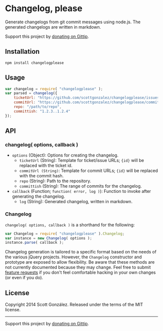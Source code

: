 # Changelog, please

Generate changelogs from git commit messages using node.js. The generated changelogs are written in markdown.

Support this project by [donating on Gittip](https://www.gittip.com/scottgonzalez/).

## Installation

```
npm install changelogplease
```

## Usage

```javascript
var changelog = require( "changelogplease" );
var parsed = changelog({
	ticketUrl: "https://github.com/scottgonzalez/changelogplease/issues/{id}",
	commitUrl: "https://github.com/scottgonzalez/changelogplease/commit/{id}",
	repo: "/path/to/repo",
	committish: "1.2.3..1.2.4"
});
```

## API

### changelog( options, callback )

* `options` (Object): Options for creating the changelog.
  * `ticketUrl` (String): Template for ticket/issue URLs; `{id}` will be replaced with the ticket id.
  * `commitUrl (String)`: Template for commit URLs; `{id}` will be replaced with the commit hash.
  * `repo` (String): Path to the repository.
  * `committish` (String): The range of commits for the changelog.
* `callback` (Function; `function( error, log )`): Function to invoke after generating the changelog.
  * `log` (String): Generated changelog, written in markdown.

### Changelog

`changelog( options, callback )` is a shorthand for the following:

```js
var Changelog = require( "changelogplease" ).Changelog;
var instance = new Changelog( options );
instance.parse( callback );
```

Changelog generation is tailored to a specific format based on the needs of the various jQuery
projects. However, the `Changelog` constructor and prototype are exposed to allow flexibility.
Be aware that these methods are not currently documented because they may change. Feel free to
submit [feature requests](https://github.com/scottgonzalez/changelogplease/issues/new) if you don't
feel comfortable hacking in your own changes (or even if you do).


## License

Copyright 2014 Scott González. Released under the terms of the MIT license.

---

Support this project by [donating on Gittip](https://www.gittip.com/scottgonzalez/).
